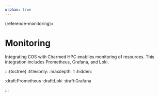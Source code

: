 ```yaml
---
orphan: true
---
```

(reference-monitoring)=
# Monitoring

Integrating COS with Charmed HPC enabiles monitoring of resources. This integration includes Prometheus, Grafana, and Loki. 





:::{toctree}
:titlesonly:
:maxdepth: 1
:hidden:

:draft:Prometheus<reference-monitoring-prometheus>
:draft:Loki<reference-monitoring-loki>
:draft:Grafana<reference-monitoring-grafana>

:::
